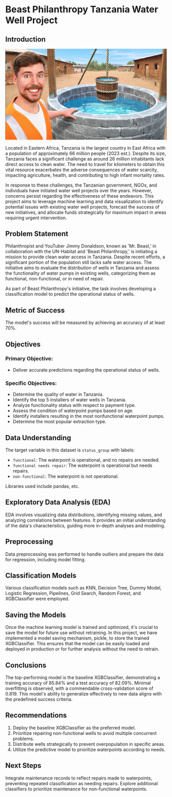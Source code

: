 # Beast Philanthropy Tanzania Water Well Project

## Introduction

![Water well](Beast.JPG)

Located in Eastern Africa, Tanzania is the largest country in East Africa with a population of approximately 66 million people (2023 est.). Despite its size, Tanzania faces a significant challenge as around 26 million inhabitants lack direct access to clean water. The need to travel for kilometers to obtain this vital resource exacerbates the adverse consequences of water scarcity, impacting agriculture, health, and contributing to high infant mortality rates.

In response to these challenges, the Tanzanian government, NGOs, and individuals have initiated water well projects over the years. However, concerns persist regarding the effectiveness of these endeavors. This project aims to leverage machine learning and data visualization to identify potential issues with existing water well projects, forecast the success of new initiatives, and allocate funds strategically for maximum impact in areas requiring urgent intervention.

## Problem Statement

Philanthropist and YouTuber Jimmy Donaldson, known as 'Mr. Beast,' in collaboration with the UN-Habitat and 'Beast Philanthropy,' is initiating a mission to provide clean water access in Tanzania. Despite recent efforts, a significant portion of the population still lacks safe water access. The initiative aims to evaluate the distribution of wells in Tanzania and assess the functionality of water pumps in existing wells, categorizing them as functional, non-functional, or in need of repair.

As part of Beast Philanthropy's initiative, the task involves developing a classification model to predict the operational status of wells.

## Metric of Success

The model's success will be measured by achieving an accuracy of at least 70%.

## Objectives

### Primary Objective:
- Deliver accurate predictions regarding the operational status of wells.

### Specific Objectives:
- Determine the quality of water in Tanzania.
- Identify the top 5 installers of water wells in Tanzania.
- Analyze functionality status with respect to payment type.
- Assess the condition of waterpoint pumps based on age.
- Identify installers resulting in the most nonfunctional waterpoint pumps.
- Determine the most popular extraction type.

## Data Understanding

The target variable in this dataset is `status_group` with labels:
- `functional`: The waterpoint is operational, and no repairs are needed.
- `functional needs repair`: The waterpoint is operational but needs repairs.
- `non-functional`: The waterpoint is not operational.

Libraries used include pandas, etc.

## Exploratory Data Analysis (EDA)

EDA involves visualizing data distributions, identifying missing values, and analyzing correlations between features. It provides an initial understanding of the data's characteristics, guiding more in-depth analyses and modeling.

## Preprocessing

Data preprocessing was performed to handle outliers and prepare the data for regression, including model fitting.

## Classification Models

Various classification models such as KNN, Decision Tree, Dummy Model, Logistic Regression, Pipelines, Grid Search, Random Forest, and XGBClassifier were employed.

## Saving the Models
Once the machine learning model is trained and optimized, it's crucial to save the model for future use without retraining. In this project, we have implemented a model saving mechanism, pickle, to store the trained XGBClassifier. This ensures that the model can be easily loaded and deployed in production or for further analysis without the need to retrain.


## Conclusions

The top-performing model is the baseline XGBClassifier, demonstrating a training accuracy of 85.84% and a test accuracy of 82.09%. Minimal overfitting is observed, with a commendable cross-validation score of 0.819. This model's ability to generalize effectively to new data aligns with the predefined success criteria.

## Recommendations

1. Deploy the baseline XGBClassifier as the preferred model.
2. Prioritize repairing non-functional wells to avoid multiple concurrent problems.
3. Distribute wells strategically to prevent overpopulation in specific areas.
4. Utilize the predictive model to prioritize waterpoints according to needs.

## Next Steps

Integrate maintenance records to reflect repairs made to waterpoints, preventing repeated classification as needing repairs. Explore additional classifiers to prioritize maintenance for non-functional waterpoints.
